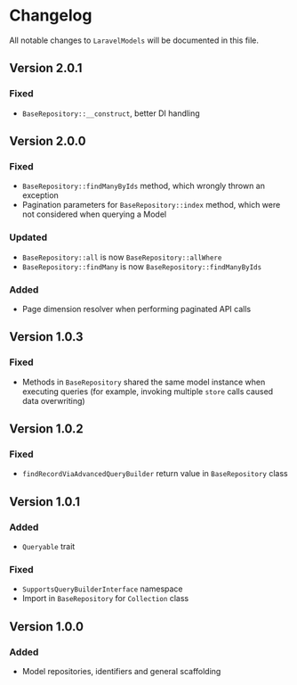 # Changelog

All notable changes to `LaravelModels` will be documented in this file.

## Version 2.0.1
### Fixed
- `BaseRepository::__construct`, better DI handling

## Version 2.0.0
### Fixed
- `BaseRepository::findManyByIds` method, which wrongly thrown an exception
- Pagination parameters for `BaseRepository::index` method, which were not considered when querying a Model
### Updated
- `BaseRepository::all` is now `BaseRepository::allWhere`
- `BaseRepository::findMany` is now `BaseRepository::findManyByIds`
### Added
- Page dimension resolver when performing paginated API calls

## Version 1.0.3
### Fixed
- Methods in `BaseRepository` shared the same model instance when executing queries (for example, invoking multiple `store` calls caused data overwriting) 

## Version 1.0.2
### Fixed
- `findRecordViaAdvancedQueryBuilder` return value in `BaseRepository` class

## Version 1.0.1
### Added
- `Queryable` trait
### Fixed
- `SupportsQueryBuilderInterface` namespace
- Import in `BaseRepository` for `Collection` class

## Version 1.0.0
### Added
- Model repositories, identifiers and general scaffolding
